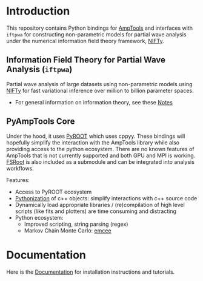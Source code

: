 # Introduction

This repository contains Python bindings for [AmpTools](https://github.com/mashephe/AmpTools) and interfaces with `iftpwa` for constructing non-parametric models for partial wave analysis under the numerical information field theory framework, [NIFTy](https://github.com/NIFTy-PPL/NIFTy).

## Information Field Theory for Partial Wave Analysis (`iftpwa`)
Partial wave analysis of large datasets using non-parametric models using [NIFTy](https://github.com/NIFTy-PPL/NIFTy) for fast variational inference over million to billion parameter spaces.
- For general information on information theory, see these [Notes](https://lan13005.github.io/Information-Theory/)

## PyAmpTools Core
Under the hood, it uses [PyROOT](https://root.cern/manual/python/) which uses cppyy. These bindings will hopefully simplify the interaction with the AmpTools library while also providing access to the python ecosystem. There are no known features of AmpTools that is not currently supported and both GPU and MPI is working. [FSRoot](https://github.com/remitche66/FSRoot) is also included as a submodule and can be integrated into analysis workflows.

Features:

- Access to PyROOT ecosystem
- [Pythonization](https://root.cern/manual/python/#pythonizing-c-user-classes) of c++ objects: simplify interactions with c++ source code
- Dynamically load appropriate libraries / (re)compilation of high level scripts (like fits and plotters) are time consuming and distracting
- Python ecosystem:
  - Improved scripting, string parsing (regex)
  - Markov Chain Monte Carlo: [emcee](https://emcee.readthedocs.io/en/stable/)

# Documentation

Here is the [Documentation](https://lan13005.github.io/PyAmpTools/intro.html) for installation instructions and tutorials.
